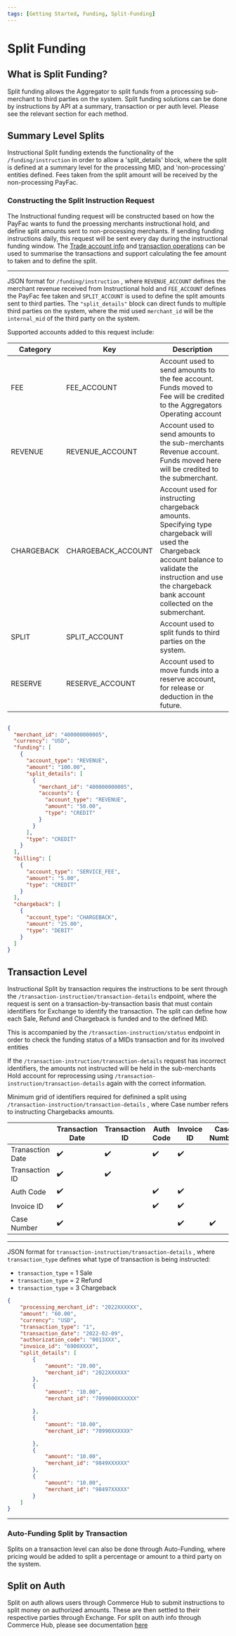 ```yaml
---
tags: [Getting Started, Funding, Split-Funding]
---
```


# Split Funding

## What is Split Funding?

Split funding allows the Aggregator to split funds from a processing sub-merchant to third parties on the system. Split funding solutions can be done by instructions by API at a summary, transaction or per auth level. Please see the relevant section for each method. 

## Summary Level Splits

Instructional Split funding extends the functionality of the `/funding/instruction` in order to allow a 'split_details' block, where the split is defined at a summary level for the processing MID, and 'non-processing' entities defined. Fees taken from the split amount will be received by the non-processing PayFac.

### Constructing the Split Instruction Request

<!--
type: tab
titles: Split Instructional Funding, JSON Instructional Funding example
-->

The Instructional funding request will be constructed based on how the PayFac wants to fund the proessing merchants instructional hold, and define split amounts sent to non-processing merchants. If sending funding instructions daily, this request will be sent every day during the instructional funding window. The [Trade account info](?path=docs/getting-started/account-operations.md) and [transaction operations](?path=docs/getting-started/transactions.md) can be used to summarise the transactions and support calculating the fee amount to taken and to define the split.

---

<!-- type: tab -->

JSON format for `/funding/instruction` , where `REVENUE_ACCOUNT` defines the merchant revenue received from Instructional hold and `FEE_ACCOUNT` defines the PayFac fee taken and `SPLIT_ACCOUNT` is used to define the split amounts sent to third parties. The `"split_details"` block can direct funds to multiple third parties on the system, where the mid used `merchant_id` will be the `internal_mid` of the third party on the system. 

Supported accounts added to this request include:

| Category    | Key                 | Description                                         |
|-------------|---------------------|-----------------------------------------------------|
| FEE         | FEE_ACCOUNT         | Account used to send amounts to the fee account. Funds moved to Fee will be credited to the Aggregators Operating account            |
| REVENUE     | REVENUE_ACCOUNT     | Account used to send amounts to the sub-merchants Revenue account. Funds moved here will be credited to the submerchant.  |
| CHARGEBACK  | CHARGEBACK_ACCOUNT     | Account used for instructing chargeback amounts. Specifying type chargeback will used the Chargeback account balance to validate the instruction and use the chargeback bank account collected on the submerchant. |
| SPLIT       | SPLIT_ACCOUNT       | Account used to split funds to third parties on the system.  |
| RESERVE     | RESERVE_ACCOUNT     | Account used to move funds into a reserve account, for release or deduction in the future. |

```json

{
  "merchant_id": "400000000005",
  "currency": "USD",
  "funding": [
    {
      "account_type": "REVENUE",
      "amount": "100.00",
      "split_details": [
        {
          "merchant_id": "400000000005",
          "accounts": {
            "account_type": "REVENUE",
            "amount": "50.00",
            "type": "CREDIT"
          }
        }
      ],
      "type": "CREDIT"
    }
  ],
  "billing": [
    {
      "account_type": "SERVICE_FEE",
      "amount": "5.00",
      "type": "CREDIT"
    }
  ],
  "chargeback": [
    {
      "account_type": "CHARGEBACK",
      "amount": "25.00",
      "type": "DEBIT"
    }
  ]
}

```

<!-- type: tab-end -->

## Transaction Level

Instructional Split by transaction requires the instructions to be sent through the `/transaction-instruction/transaction-details` endpoint, where the request is sent on a transaction-by-transaction basis that must contain identifiers for Exchange to identify the transaction. The split can define how each Sale, Refund and Chargeback is funded and to the defined MID.

This is accompanied by the `/transaction-instruction/status` endpoint in order to check the funding status of a MIDs transaction and for its involved entities

If the `/transaction-instruction/transaction-details` request has incorrect identifiers, the amounts not instructed will be held in the sub-merchants Hold account for reprocessing using  `/transaction-instruction/transaction-details` again with the correct information.

<!--
type: tab
titles: Required Split Identifiers, JSON Split Details Example
-->

Minimum grid of identifiers required for definined a split using `/transaction-instruction/transaction-details` , where Case number refers to instructing Chargebacks amounts.

|  | Transaction Date | Transaction ID | Auth Code | Invoice ID | Case Number |
| ----------- | ----------- | ----------- | ----------- | ----------- | ----------- |
| Tranasction Date | ✔️ | ✔️ | ✔️ | ✔️ |  |
| Transaction ID | ✔️ | ✔️ |  |  |  |
| Auth Code | ✔️ |  | ✔️ | ✔️ |  |
| Invoice ID | ✔️ |  | ✔️ | ✔️ |  |
| Case Number | ✔️ |  |  | ✔️ | ✔️ |


---

<!-- type: tab -->

JSON format for `transaction-instruction/transaction-details` , where `transaction_type` defines what type of transaction is being instructed:
- `transaction_type` = 1 Sale
- `transaction_type` = 2 Refund
- `transaction_type` = 3 Chargeback 

```json
{
    "processing_merchant_id": "2022XXXXXX", 
    "amount": "60.00", 
    "currency": "USD",
    "transaction_type": "1",
    "transaction_date": "2022-02-09",
    "authorization_code": "0013XXX",
    "invoice_id": "6900XXXX",
    "split_details": [
        {
            "amount": "20.00",
            "merchant_id": "2022XXXXXX"
        },
        {
            "amount": "10.00",
            "merchant_id": "7099000XXXXXX" 

        },
        {
            "amount": "10.00",
            "merchant_id": "70990XXXXXX" 

        },
        {
            "amount": "10.00",
            "merchant_id": "9849XXXXXX" 
        },
        {
            "amount": "10.00",
            "merchant_id": "98497XXXXX" 
        }
    ]
}
```

<!-- type: tab-end -->

---

### Auto-Funding Split by Transaction

Splits on a transaction level can also be done through Auto-Funding, where pricing would be added to split a percentage or amount to a third party on the system. 

## Split on Auth

Split on auth allows users through Commerce Hub to submit instructions to split money on authorized amounts. These are then settled to their respective parties through Exchange.
For split on auth info through Commerce Hub, please see documentation [here](https://developer.fiserv.com/product/CommerceHub/docs/?path=docs/Resources/Guides/Partners/PFAC/Split-Settlement.md&branch=main)



